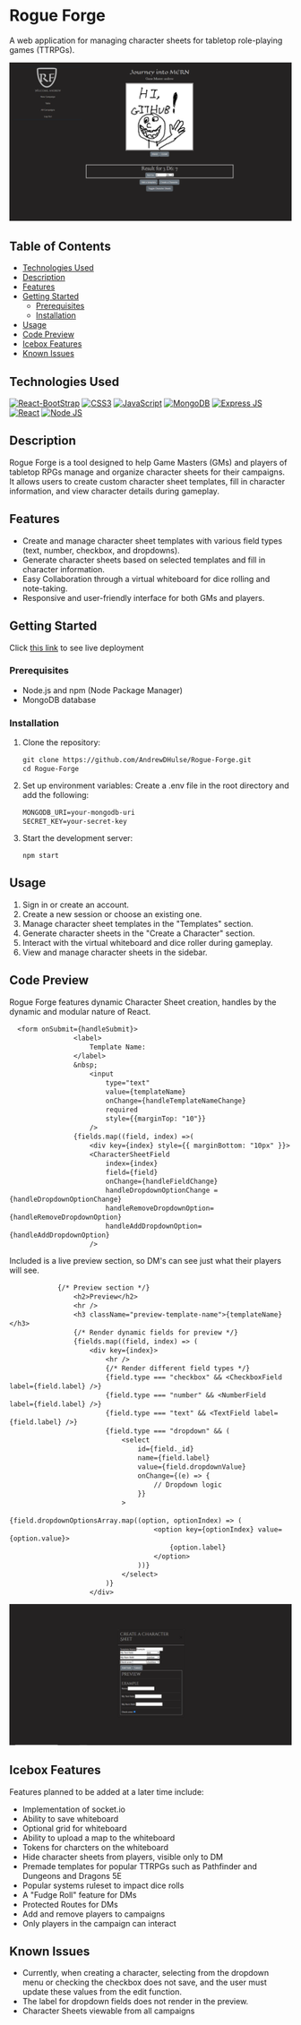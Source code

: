 # Rogue Forge

A web application for managing character sheets for tabletop role-playing games (TTRPGs).

![ScreenShot of Campaign Page](./public/screen1.png)

## Table of Contents

- [Technologies Used](#technologies-used)
- [Description](#description)
- [Features](#features)
- [Getting Started](#getting-started)
  - [Prerequisites](#prerequisites)
  - [Installation](#installation)
- [Usage](#usage)
- [Code Preview](#code-preview)
- [Icebox Features](#icebox-features)
- [Known Issues](#known-issues)

## Technologies Used

[![React-BootStrap](https://img.shields.io/badge/Bootstrap-563D7C?style=for-the-badge&logo=bootstrap&logoColor=white)](https://react-bootstrap.netlify.app/)
[![CSS3](https://img.shields.io/badge/CSS3-1572B6?style=for-the-badge&logo=css3&logoColor=white)](https://www.w3.org/Style/CSS/)
[![JavaScript](https://img.shields.io/badge/JavaScript-323330?style=for-the-badge&logo=javascript&logoColor=F7DF1E)](https://www.javascript.com/)
[![MongoDB](https://img.shields.io/badge/MongoDB-4EA94B?style=for-the-badge&logo=mongodb&logoColor=white)](https://www.mongodb.com/)
[![Express JS](https://img.shields.io/badge/Express%20js-000000?style=for-the-badge&logo=express&logoColor=white)](https://expressjs.com/)
[![React](https://img.shields.io/badge/React-20232A?style=for-the-badge&logo=react&logoColor=61DAFB)](https://react.dev/)
[![Node JS](https://img.shields.io/badge/Node%20js-339933?style=for-the-badge&logo=nodedotjs&logoColor=white)](https://nodejs.org/en)

## Description

Rogue Forge is a tool designed to help Game Masters (GMs) and players of tabletop RPGs manage and organize character sheets for their campaigns. It allows users to create custom character sheet templates, fill in character information, and view character details during gameplay.

## Features

- Create and manage character sheet templates with various field types (text, number, checkbox, and dropdowns).
- Generate character sheets based on selected templates and fill in character information.
- Easy Collaboration through a virtual whiteboard for dice rolling and note-taking.
- Responsive and user-friendly interface for both GMs and players.

## Getting Started
Click <a href=https://rogueforge-2c9bd98b583a.herokuapp.com>this link</a> to see live deployment
### Prerequisites

- Node.js and npm (Node Package Manager)
- MongoDB database

### Installation

1. Clone the repository:

   ```
   git clone https://github.com/AndrewDHulse/Rogue-Forge.git
   cd Rogue-Forge
   ```
2. Set up environment variables:
    Create a .env file in the root directory and add the following:
    ```
    MONGODB_URI=your-mongodb-uri
    SECRET_KEY=your-secret-key
    ```
3. Start the development server:
    ```
    npm start
    ```
## Usage

1. Sign in or create an account.
2. Create a new session or choose an existing one.
3. Manage character sheet templates in the "Templates" section.
4. Generate character sheets in the "Create a Character" section.
5. Interact with the virtual whiteboard and dice roller during gameplay.
6. View and manage character sheets in the sidebar.

## Code Preview
Rogue Forge features dynamic Character Sheet creation, handles by the dynamic and modular nature of React. 
```
  <form onSubmit={handleSubmit}>
                <label>
                    Template Name: 
                </label>
                &nbsp;
                    <input
                        type="text"
                        value={templateName}
                        onChange={handleTemplateNameChange}
                        required
                        style={{marginTop: "10"}}
                    />
                {fields.map((field, index) =>(
                    <div key={index} style={{ marginBottom: "10px" }}>
                    <CharacterSheetField
                        index={index}
                        field={field}
                        onChange={handleFieldChange}
                        handleDropdownOptionChange ={handleDropdownOptionChange}
                        handleRemoveDropdownOption={handleRemoveDropdownOption}
                        handleAddDropdownOption={handleAddDropdownOption}
                    />
```
Included is a live preview section, so DM's can see just what their players will see.
```
            {/* Preview section */}
                <h2>Preview</h2>
                <hr />
                <h3 className="preview-template-name">{templateName}</h3>
                {/* Render dynamic fields for preview */}
                {fields.map((field, index) => (
                    <div key={index}>
                        <hr />
                        {/* Render different field types */}
                        {field.type === "checkbox" && <CheckboxField label={field.label} />}
                        {field.type === "number" && <NumberField label={field.label} />}
                        {field.type === "text" && <TextField label={field.label} />}
                        {field.type === "dropdown" && (
                            <select
                                id={field._id}
                                name={field.label}
                                value={field.dropdownValue}
                                onChange={(e) => {
                                    // Dropdown logic
                                }}
                            >
                                {field.dropdownOptionsArray.map((option, optionIndex) => (
                                    <option key={optionIndex} value={option.value}>
                                        {option.label}
                                    </option>
                                ))}
                            </select>
                        )}
                    </div>
```
![Screenshot of dynamic character sheet template creator](./public/screen2.png)

## Icebox Features 

Features planned to be added at a later time include:
- Implementation of socket.io
- Ability to save whiteboard
- Optional grid for whiteboard
- Ability to upload a map to the whiteboard
- Tokens for charcters on the whiteboard
- Hide character sheets from players, visible only to DM
- Premade templates for popular TTRPGs such as Pathfinder and Dungeons and Dragons 5E
- Popular systems ruleset to impact dice rolls
- A "Fudge Roll" feature for DMs
- Protected Routes for DMs
- Add and remove players to campaigns 
- Only players in the campaign can interact


## Known Issues

- Currently, when creating a character, selecting from the dropdown menu or checking the checkbox does not save, and the user must update these values from the edit function.
- The label for dropdown fields does not render in the preview. 
- Character Sheets viewable from all campaigns 